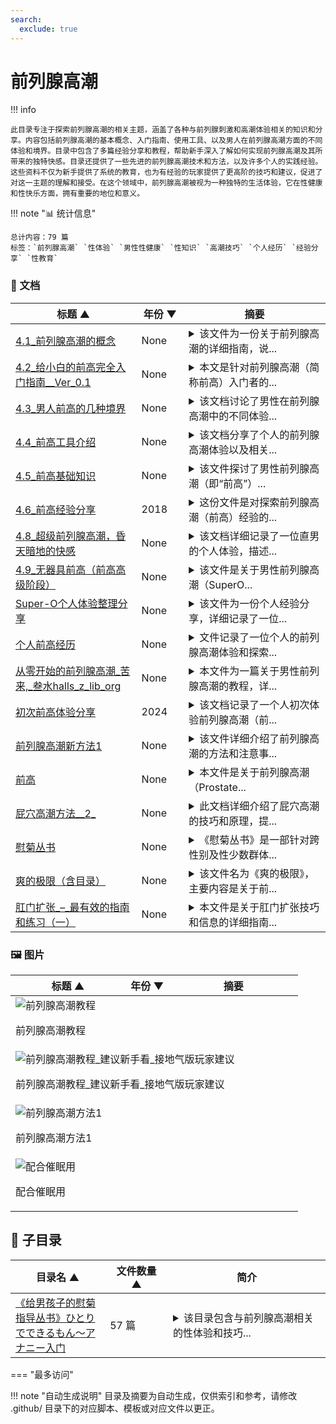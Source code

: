 ```yaml
---
search:
  exclude: true
---
```


# 前列腺高潮


!!! info

    此目录专注于探索前列腺高潮的相关主题，涵盖了各种与前列腺刺激和高潮体验相关的知识和分享。内容包括前列腺高潮的基本概念、入门指南、使用工具、以及男人在前列腺高潮方面的不同体验和境界。目录中包含了多篇经验分享和教程，帮助新手深入了解如何实现前列腺高潮及其所带来的独特快感。目录还提供了一些先进的前列腺高潮技术和方法，以及许多个人的实践经验。这些资料不仅为新手提供了系统的教育，也为有经验的玩家提供了更高阶的技巧和建议，促进了对这一主题的理解和接受。在这个领域中，前列腺高潮被视为一种独特的生活体验，它在性健康和性快乐方面，拥有重要的地位和意义。



!!! note "📊 统计信息"

    总计内容：79 篇
    标签：`前列腺高潮` `性体验` `男性性健康` `性知识` `高潮技巧` `个人经历` `经验分享` `性教育`



### 📄 文档

<table>
<thead><tr>
<th style="width: 40%" data-sortable="true" data-sort-direction="asc" data-sort-type="text">标题 ▲</th>
<th style="width: 15%" data-sortable="true" data-sort-direction="desc" data-sort-type="year">年份 ▼</th>
<th style="width: 45%">摘要</th>
</tr></thead>
<tbody>
<tr data-name="4.1_前列腺高潮的概念" data-year="None" data-date="2024-12-13 05:32:01">
                <td><a href="4.1_前列腺高潮的概念_page" class="md-button">4.1_前列腺高潮的概念</a></td>
                <td class="year-cell">None</td>
                <td class="description-cell"><details markdown>
                    <summary>该文件为一份关于前列腺高潮的详细指南，说...</summary>
                    <div class="description">
                        该文件为一份关于前列腺高潮的详细指南，说明其概念和体验。文中指出，前列腺高潮是通过直接刺激前列腺位置所引发的一种快感，强调前列腺高潮与阴茎高潮的不同之处，同时也描述了前列腺高潮的生理反应及心理状态。文件详细解释了前列腺的解剖结构，高潮的产生过程中的感觉变化，以及高潮后可能的身体反应，如颤抖和唧唧反应。内容中提到的技巧和锻炼方法，鼓励读者通过放松和专注于身体感受，通过一系列的刺激与收缩来更好地体验高潮，强调“释放强烈的快感波动”，同时给出使用成人玩具时的安全警告。总之，这是一本提供实用技巧和情感建议的文献，帮助读者理解并探索前列腺高潮带来的愉悦体验。
                        <br>年份：None
                        <br>收录日期：2024-12-13 05:32:01
                    </div>
                </details></td>
            </tr>
<tr data-name="4.2_给小白的前高完全入门指南__Ver_0.1" data-year="None" data-date="2024-12-13 05:32:01">
                <td><a href="4.2_给小白的前高完全入门指南__Ver_0.1_page" class="md-button">4.2_给小白的前高完全入门指南__Ver_0.1</a></td>
                <td class="year-cell">None</td>
                <td class="description-cell"><details markdown>
                    <summary>本文是针对前列腺高潮（简称前高）入门者的...</summary>
                    <div class="description">
                        本文是针对前列腺高潮（简称前高）入门者的一份详细指南。它提供了简单易懂的语言，帮助初学者理清前高的概念和实现步骤。文中定义了“前高”的体验标准，强调其与传统射精的区别，并为初学者提供了一系列有效的练习方法，旨在帮助用户全面认识前列腺的作用及其健康益处。内容包括前高的基础知识、目标达成方法及一些注意事项，例如正确的探索频率和手法。法律声明部分指明了本文为原创，并提醒未经许可不可转载。
                        <br>年份：None
                        <br>收录日期：2024-12-13 05:32:01
                    </div>
                </details></td>
            </tr>
<tr data-name="4.3_男人前高的几种境界" data-year="None" data-date="2024-12-13 05:32:01">
                <td><a href="4.3_男人前高的几种境界_page" class="md-button">4.3_男人前高的几种境界</a></td>
                <td class="year-cell">None</td>
                <td class="description-cell"><details markdown>
                    <summary>该文档讨论了男性在前列腺高潮中的不同体验...</summary>
                    <div class="description">
                        该文档讨论了男性在前列腺高潮中的不同体验，划分为五个境界，每个境界具有不同的生理和心理状态。文中提到，第一级高潮是通过简单的按摩感到的愉悦，而第三级和第四级则涉及到身体的紧绷和意识状态的变化，伴随着前列腺液、尿液和精液的释放。最高境界的体验被描述为一种几乎无意识的状态，身体其他部位的感受消失，只剩下前列腺带来的纯净愉悦。这种体验强调了男性的身体感受和自我满足，提出了及时行乐的生活哲学。
                        <br>年份：None
                        <br>收录日期：2024-12-13 05:32:01
                    </div>
                </details></td>
            </tr>
<tr data-name="4.4_前高工具介绍" data-year="None" data-date="2024-12-13 05:32:01">
                <td><a href="4.4_前高工具介绍_page" class="md-button">4.4_前高工具介绍</a></td>
                <td class="year-cell">None</td>
                <td class="description-cell"><details markdown>
                    <summary>该文档分享了个人的前列腺高潮体验以及相关...</summary>
                    <div class="description">
                        该文档分享了个人的前列腺高潮体验以及相关的自慰工具使用心得。作者在文中详细描述了其从尝试第一次前列腺高潮到成功经历这一过程的感受，强调了前列腺高潮与传统射精的区别及其独特快感。文中提到的不同后庭玩具如SU双环、雷沃二代和百乐后生至爱等被一一介绍，详细说明了使用这些工具的体验、效果与注意事项。作者还分享了进行前列腺自慰前的准备工作，包括灌肠、扩肛和润滑等，以帮助后续的高潮体验。结尾提及个人出售未用的后庭玩具，并表示欢迎交流前列腺高潮的相关问题，整个文档致力于提供对这一主题的深入理解与实践经验。
                        <br>年份：None
                        <br>收录日期：2024-12-13 05:32:01
                    </div>
                </details></td>
            </tr>
<tr data-name="4.5_前高基础知识" data-year="None" data-date="2024-12-13 05:32:01">
                <td><a href="4.5_前高基础知识_page" class="md-button">4.5_前高基础知识</a></td>
                <td class="year-cell">None</td>
                <td class="description-cell"><details markdown>
                    <summary>该文件探讨了男性前列腺高潮（即“前高”）...</summary>
                    <div class="description">
                        该文件探讨了男性前列腺高潮（即“前高”）的基础知识，旨在帮助男性理解和探索自己的身体，对前列腺进行有效的刺激以达到增强性快感的目的。文中首先定义了男人的‘G点’（即前列腺），并提供了详细的操作步骤和技巧，帮助读者找到并刺激这个区域。作者介绍了多种性姿势和技巧，包括按摩手法、使用情趣用品等，以增加刺激的强度和愉悦感。文件也提到高岛前列腺按摩器的相关知识，讨论了其对男性性生活的积极影响以及如何在不同情况下使用该按摩器。文中强调，享受前列腺刺激并不意味着性别取向的改变，提醒男性放下心理障碍，尝试新的性体验。与之相关的健康益处，亦被一并列出，为关注前列腺健康的男性提供了实用建议。这项内容对性教育、性健康和性别多样性认同都提供了新的视角和理解。
                        <br>年份：None
                        <br>收录日期：2024-12-13 05:32:01
                    </div>
                </details></td>
            </tr>
<tr data-name="4.6_前高经验分享" data-year="2018" data-date="2024-12-13 05:32:01">
                <td><a href="4.6_前高经验分享_page" class="md-button">4.6_前高经验分享</a></td>
                <td class="year-cell">2018</td>
                <td class="description-cell"><details markdown>
                    <summary>这份文件是对探索前列腺高潮（前高）经验的...</summary>
                    <div class="description">
                        这份文件是对探索前列腺高潮（前高）经验的详细分享，作者主要是在一个专门讨论前高的群体中进行交流后，整理出自己的探索历程。文中介绍了作者首次成功达到前高的过程及其感受，包括身体的准备、技巧的运用、身体感触的变化等。作者强调了身体感受中的“花屏感”以及如何通过呼吸和注意力控制来达到高潮，描述了在过程中所使用的方法和工具，包括轮动和腹部收缩的结合。作者也分享了自己在前高探索之路上的坎坷经历，从最初的粗略尝试，到后来通过群体交流获得系统知识，再到最终实现成功。文中还提供了一些建议给其他希望探索前高的人，强调信心和耐心的重要性。
                        <br>年份：2018
                        <br>收录日期：2024-12-13 05:32:01
                    </div>
                </details></td>
            </tr>
<tr data-name="4.8_超级前列腺高潮，昏天暗地的快感" data-year="None" data-date="2024-12-13 05:32:01">
                <td><a href="4.8_超级前列腺高潮，昏天暗地的快感_page" class="md-button">4.8_超级前列腺高潮，昏天暗地的快感</a></td>
                <td class="year-cell">None</td>
                <td class="description-cell"><details markdown>
                    <summary>该文档详细记录了一位直男的个人体验，描述...</summary>
                    <div class="description">
                        该文档详细记录了一位直男的个人体验，描述了他在追求前列腺高潮过程中的探索与感受。文中提到，作者由于性欲旺盛，抱着强烈的好奇心，尝试了几种姿势与器具，通过特定的准备，如清洗和使用水性润滑剂，来达到更好的体验。他总结了要体验真正前列腺高潮的关键点，包括不要触碰阴茎，采用侧躺姿势，使用较粗的器具等。文中生动描绘了高潮的感受及身体反应，流露出对这种体验的热情和渴望，且强调体验过程中的“疼痛”是高潮即将来临的预兆，令人感受到前所未有的快感和满足。整体文风直白、真实，作者希望以此经验分享给更多有兴趣的朋友，并鼓励他们探索自己的身体感受。
                        <br>年份：None
                        <br>收录日期：2024-12-13 05:32:01
                    </div>
                </details></td>
            </tr>
<tr data-name="4.9_无器具前高（前高高级阶段）" data-year="None" data-date="2024-12-13 05:32:01">
                <td><a href="4.9_无器具前高（前高高级阶段）_page" class="md-button">4.9_无器具前高（前高高级阶段）</a></td>
                <td class="year-cell">None</td>
                <td class="description-cell"><details markdown>
                    <summary>该文件是关于男性前列腺高潮（SuperO...</summary>
                    <div class="description">
                        该文件是关于男性前列腺高潮（SuperO）体验的详细分享，作者分享了个人在无器具情况下获得前列腺快感的过程和感受。文件内容分多段叙述，从热身开始，作者描述了怎样通过收缩肛门和PC肌，以达到特定的快感，强调了在不同阶段的体会和感受。作者也提到了一些练习过程中的技巧，例如主动收缩、集中精神和调整力度，推荐在睡眠前练习，以便更好地集中注意力。这些经验记录包括了作者与其他群友的交流，彼此分享提肛练习及前列腺快感的体会，显示出一种探索和共同学习的氛围。整体而言，这份文档不仅提供了个人经验，也能为其他寻求前列腺高潮实践的人提供启发和帮助。
                        <br>年份：None
                        <br>收录日期：2024-12-13 05:32:01
                    </div>
                </details></td>
            </tr>
<tr data-name="Super-O个人体验整理分享" data-year="None" data-date="2024-12-13 05:32:01">
                <td><a href="Super-O个人体验整理分享_page" class="md-button">Super-O个人体验整理分享</a></td>
                <td class="year-cell">None</td>
                <td class="description-cell"><details markdown>
                    <summary>该文件为一份个人经验分享，详细记录了一位...</summary>
                    <div class="description">
                        该文件为一份个人经验分享，详细记录了一位跨性别人群成员在前列腺高潮（Super-O）方面的探索与体验。内容分为多个部分，包括个人初体验的描述、不同高潮类型的分类、以及前列腺高潮五个阶段的深入解析。作者在文本中提到，初体验的关键在于对肌肉的控制，通过无器具的方式进行PC肌收缩，最终实现全身的酥麻感和极致的愉悦。这份文档还探讨了不同类型的高潮，并提出了"轮动收缩"的理念，强调对身体的感知与训练。整体上，文件不仅分享了个人的感受，也提供了对如何获得此类高潮的训练和建议，适合有兴趣深入了解这一主题的读者。
                        <br>年份：None
                        <br>收录日期：2024-12-13 05:32:01
                    </div>
                </details></td>
            </tr>
<tr data-name="个人前高经历" data-year="None" data-date="2024-12-13 05:32:01">
                <td><a href="个人前高经历_page" class="md-button">个人前高经历</a></td>
                <td class="year-cell">None</td>
                <td class="description-cell"><details markdown>
                    <summary>文件记录了一位个人的前列腺高潮体验和探索...</summary>
                    <div class="description">
                        文件记录了一位个人的前列腺高潮体验和探索历程。作者在文本中讲述了他作为一名喜欢女装的男孩的成长故事，描述了自己对伪娘文化的接触，以及在这一过程中所产生的迷惑与兴奋。通过一些偶然的机会，他开始尝试探索前列腺高潮的体验，记录了从第一次尝试的不安与困惑，到逐渐掌握技巧后所获的满足感。文中幽默而细腻地表达了他对于身体探索的思考与成长，提及了使用各种工具和玩具进行自我探索的经验，同时强调了安全性和身体健康的重要性。整个文本传递了一种鼓励和支持的情感，帮助其他人理解前列腺高潮的探索过程。
                        <br>年份：None
                        <br>收录日期：2024-12-13 05:32:01
                    </div>
                </details></td>
            </tr>
<tr data-name="从零开始的前列腺高潮_苦来,_叁水halls_z_lib_org" data-year="None" data-date="2024-12-13 05:32:01">
                <td><a href="从零开始的前列腺高潮_苦来,_叁水halls_z_lib_org_page" class="md-button">从零开始的前列腺高潮_苦来,_叁水halls_z_lib_org</a></td>
                <td class="year-cell">None</td>
                <td class="description-cell"><details markdown>
                    <summary>本文件为一篇关于男性前列腺高潮的教程，详...</summary>
                    <div class="description">
                        本文件为一篇关于男性前列腺高潮的教程，详尽介绍了如何获得和体验前列腺高潮的不同方法。文中首先阐述了前列腺快感的基础知识，讨论涴肠（腔内灌注）在前列腺快感获得过程中的重要性，并给出了不同的涴肠方法。接着，作者分享了如何利用视觉刺激和自我暗示来帮助达到前列腺快感，深入探讨了前列腺高潮的不同阶段，包括通过刺激前列腺射精的第一阶段、达成干潮的第二阶段以及彻底剥离前列腺快感和阴茎快感的第三阶段。文章还提到了乳头刺激的重要性，以及如何通过催眠音声辅助达到更深入的快感体验。该文内容适合对前列腺快感有兴趣的男性读者，尤其是希望提升个人性体验和探索新快感方式的群体。整体内容直接，涉及许多实际操作的细节与个人体验，具有教育性和探索性。
                        <br>年份：None
                        <br>收录日期：2024-12-13 05:32:01
                    </div>
                </details></td>
            </tr>
<tr data-name="初次前高体验分享" data-year="2024" data-date="2024-12-13 05:32:01">
                <td><a href="初次前高体验分享_page" class="md-button">初次前高体验分享</a></td>
                <td class="year-cell">2024</td>
                <td class="description-cell"><details markdown>
                    <summary>该文档记录了一个人初次体验前列腺高潮（前...</summary>
                    <div class="description">
                        该文档记录了一个人初次体验前列腺高潮（前高）的详细过程与感受。作者在文中分享了自己从2024年初次接触高岛、Aneros及无接触高潮的经历开始，经历了多个尝试的阶段，描述了心跳加速、全身出汗等身体反应以及高潮体验的过程。作者提到，在初次尝试中虽然没有达到前高，但通过对群里资料的信任与不断的尝试，逐渐靠近了这一体验。文中详细描述了每次尝试的时间、方法与感受，尤其强调了放松、强大的PC肌、安静环境及适当的心态对体验的影响。最终，作者分享了在2024年3月27日达成前高的瞬间，描述了高潮的生理感受并反思了这些体验。
                        <br>年份：2024
                        <br>收录日期：2024-12-13 05:32:01
                    </div>
                </details></td>
            </tr>
<tr data-name="前列腺高潮新方法1" data-year="None" data-date="2024-12-13 05:32:01">
                <td><a href="前列腺高潮新方法1_page" class="md-button">前列腺高潮新方法1</a></td>
                <td class="year-cell">None</td>
                <td class="description-cell"><details markdown>
                    <summary>该文件详细介绍了前列腺高潮的方法和注意事...</summary>
                    <div class="description">
                        该文件详细介绍了前列腺高潮的方法和注意事项，强调精准找到前列腺位置的重要性，并且批评了某些关于前列腺的常见误解。文件中提到每个人的前列腺位置各不相同，有的人可能深达8-9厘米，最浅也可能仅有2-3厘米，不应简单依赖网络上的标准。文件提供了多种开发前列腺快感的方法，包括通过空模拟排尿和射精的动作、提肛运动技巧以及使用马眼棒和前列腺高潮液等产品来增强快感。特别强调前列腺的快感与射精的关系，并警告潜在的安全风险。文中还提到微电流电击刺激作为一种方法，并称它在某些保健领域效果显著。全篇旨在帮助读者了解和探索前列腺高潮的体验，强调快感的重要性。
                        <br>年份：None
                        <br>收录日期：2024-12-13 05:32:01
                    </div>
                </details></td>
            </tr>
<tr data-name="前高" data-year="None" data-date="2024-12-13 05:32:01">
                <td><a href="前高_page" class="md-button">前高</a></td>
                <td class="year-cell">None</td>
                <td class="description-cell"><details markdown>
                    <summary>本文件是关于前列腺高潮（Prostate...</summary>
                    <div class="description">
                        本文件是关于前列腺高潮（Prostate Orgasm）的详细介绍，旨在为读者提供有关这一性体验的知识和实践指导。文件开头部分阐明了前列腺高潮的概念，强调其与阴茎高潮的不同，并描述了通过直肠刺激前列腺所带来的愉悦感受。内容中提到，前列腺高潮的第一个迹象是PC肌肉的收缩，伴随着身体各部分的快感波动和颤抖反应。文件逐步引导读者如何练习以提高前列腺高潮的体验，包括放松技巧、适合的姿势、和刺激方法等。值得注意的是，文件中还描述了在刺激过程中会面临的不适感和其所需的耐心与时间。整体上，本文件为希望了解和实践前列腺高潮的读者提供了有价值的见解和建议。
                        <br>年份：None
                        <br>收录日期：2024-12-13 05:32:01
                    </div>
                </details></td>
            </tr>
<tr data-name="屁穴高潮方法__2_" data-year="None" data-date="2024-12-13 05:32:01">
                <td><a href="屁穴高潮方法__2__page" class="md-button">屁穴高潮方法__2_</a></td>
                <td class="year-cell">None</td>
                <td class="description-cell"><details markdown>
                    <summary>此文档详细介绍了屁穴高潮的技巧和原理，提...</summary>
                    <div class="description">
                        此文档详细介绍了屁穴高潮的技巧和原理，提供了关于如何达到此类快感的具体步骤和注意事项。文中提到屁穴高潮的原理是通过在直肠内快速、大力的抽插，诱发直肠的自主收缩，这一过程也会影响膀胱，从而产生‘插尿’的效果。对于想要尝试屁穴高潮的人，文中推荐使用炮机进行最大化抽插，尽管这种方法的快感相较于前列腺高潮较低。文档还提及此方法的潜在风险，包括可能导致直肠和泌尿系统的伤害。强调了灌肠的必要性，以及在高潮过程中的身体反应，如流前列腺液或尿液，提醒用户需小心操作，避免过度伤害或漏屎现象。整体上，此文档旨在提供技术性的指导与个人体验分享。
                        <br>年份：None
                        <br>收录日期：2024-12-13 05:32:01
                    </div>
                </details></td>
            </tr>
<tr data-name="慰菊丛书" data-year="None" data-date="2024-12-13 05:32:01">
                <td><a href="慰菊丛书_page" class="md-button">慰菊丛书</a></td>
                <td class="year-cell">None</td>
                <td class="description-cell"><details markdown>
                    <summary>《慰菊丛书》是一部针对跨性别及性少数群体...</summary>
                    <div class="description">
                        《慰菊丛书》是一部针对跨性别及性少数群体在生活中经历的性体验的汇编资料，重点探讨前列腺高潮的医学和心理层面。文件可能包含从个人故事到临床经验等多种内容，致力于揭示跨性别人士在性体验中的独特视角及其情感层面的复杂性。这本书的章节或许会通过个人案例分享前列腺高潮在性快感中的角色，探讨该体验对身体认知和性自我认同的影响。同时，文件中也会涉及相关的医学知识，以帮助跨性别人士更好地理解和探索自身的身体反应及情感需求。该书的目标是增进社会对跨性别群体性体验的了解与接纳，倡导更健康的性教育与开放的性讨论。
                        <br>年份：None
                        <br>收录日期：2024-12-13 05:32:01
                    </div>
                </details></td>
            </tr>
<tr data-name="爽的极限（含目录）" data-year="None" data-date="2024-12-13 05:32:01">
                <td><a href="爽的极限（含目录）_page" class="md-button">爽的极限（含目录）</a></td>
                <td class="year-cell">None</td>
                <td class="description-cell"><details markdown>
                    <summary>该文件名为《爽的极限》，主要内容是关于前...</summary>
                    <div class="description">
                        该文件名为《爽的极限》，主要内容是关于前列腺刺激及相关快感的详细探讨，分为多个部分。文件一开始探讨了爽感的来源及其错觉，分析了在不同刺激下，快感如何被大脑辨别处理以及每种快感形式的差异。接着，探讨了前列腺的各种玩法，包括阴茎玩法、后庭玩法和无器具玩法，分别讲述了不同方法的技巧和效果。同时，还详细讨论了各种快感的类型，如出液型、紧涨型、波浪型等，描述了每种快感的特征以及如何在体验中提升和选择爽感。最后对于潜意识对快感体验的影响进行了深入分析，提供了可能的突破方向与方法，探讨如何才能实现更高层次的快感体验。整篇文字涉及个人观点与实践，内容丰富、生动，适合对前列腺刺激和快感探索感兴趣的读者。
                        <br>年份：None
                        <br>收录日期：2024-12-13 05:32:01
                    </div>
                </details></td>
            </tr>
<tr data-name="肛门扩张_–_最有效的指南和练习（一）" data-year="None" data-date="2024-12-13 05:32:01">
                <td><a href="肛门扩张_–_最有效的指南和练习（一）_page" class="md-button">肛门扩张_–_最有效的指南和练习（一）</a></td>
                <td class="year-cell">None</td>
                <td class="description-cell"><details markdown>
                    <summary>本文件是关于肛门扩张技巧和信息的详细指南...</summary>
                    <div class="description">
                        本文件是关于肛门扩张技巧和信息的详细指南，旨在帮助读者了解如何安全且愉快地进行后庭游戏。文件开篇描述了肛门作为一种肌肉组织的特性，重点强调通过适当的训练（如使用拳交假阳具）来逐渐适应更大尺寸的被物体进入。文中提到，放松括约肌是享受肛交乐趣的关键，错误的方法可能导致不适或疼痛，因此在练习之前必须做好充分准备和正确的信息以确保安全。文件还介绍了与肛交相关的生理学知识，包括肛门、直肠以及结肠的解剖结构，以及在实践肛交过程中伴侣之间信任和沟通的重要性。还详细描述了肛交的不同形式和技巧，强调需要遵循的基本规则来避免伤害。文件不仅为经验丰富的实践者提供深度信息，也为新手提供安全练习的必要指导。
                        <br>年份：None
                        <br>收录日期：2024-12-13 05:32:01
                    </div>
                </details></td>
            </tr>
</tbody>
</table>


### 🖼️ 图片

<table>
<thead><tr>
<th style="width: 40%" data-sortable="true" data-sort-direction="asc" data-sort-type="text">标题 ▲</th>
<th style="width: 15%" data-sortable="true" data-sort-direction="desc" data-sort-type="year">年份 ▼</th>
<th style="width: 45%">摘要</th>
</tr></thead>
<tbody>
<tr class="image-row">
                <td colspan="3">
                    <div class="image-item">
                        <img src="前列腺高潮教程.jpg" alt="前列腺高潮教程" />
                        <p>前列腺高潮教程</p>
                    </div>
                </td>
            </tr>
<tr class="image-row">
                <td colspan="3">
                    <div class="image-item">
                        <img src="前列腺高潮教程_建议新手看_接地气版玩家建议.jpg" alt="前列腺高潮教程_建议新手看_接地气版玩家建议" />
                        <p>前列腺高潮教程_建议新手看_接地气版玩家建议</p>
                    </div>
                </td>
            </tr>
<tr class="image-row">
                <td colspan="3">
                    <div class="image-item">
                        <img src="前列腺高潮方法1.jpg" alt="前列腺高潮方法1" />
                        <p>前列腺高潮方法1</p>
                    </div>
                </td>
            </tr>
<tr class="image-row">
                <td colspan="3">
                    <div class="image-item">
                        <img src="配合催眠用.jpg" alt="配合催眠用" />
                        <p>配合催眠用</p>
                    </div>
                </td>
            </tr>
</tbody>
</table>


## 📁 子目录

<table>
<thead><tr>
<th style="width: 30%" data-sortable="true" data-sort-direction="asc" data-sort-type="text">目录名 ▲</th>
<th style="width: 20%" data-sortable="true" data-sort-direction="asc" data-sort-type="text">文件数量 ▲</th>
<th style="width: 50%">简介</th>
</tr></thead>
<tbody>
<tr data-name="《给男孩子的慰菊指导丛书》ひとりでできるもん～アナニー入门" data-count="57" data-date="0000-00-00">
                <td><a href="《给男孩子的慰菊指导丛书》ひとりでできるもん～アナニー入门" class="md-button">《给男孩子的慰菊指导丛书》ひとりでできるもん～アナニー入门</a></td>
                <td class="count-cell">57 篇</td>
                <td class="description-cell"><details markdown>
                    <summary>该目录包含与前列腺高潮相关的性体验和技巧...</summary>
                    <div class="description">
                        该目录包含与前列腺高潮相关的性体验和技巧，特别适合男生了解如何在性行为中探索和享受这一体验。书名《给男孩子的慰菊指导丛书》暗示了它的指导性质，内容以通俗易懂的方式介绍了前列腺的生理结构、刺激方法以及相关的心理准备，帮助读者克服羞耻感，勇于尝试。章节内容不仅有实用的技巧，还可能涉及性别身份、身体认同和个人历史背景的探讨，适合对性开放和探索感兴趣的读者。
                        <br>文件数量：57 篇
                    </div>
                </details></td>
            </tr>
</tbody>
</table>


<script>
const sortFunctions = {
    year: (a, b, direction) => {
        a = a === '未知' ? '0000' : a;
        b = b === '未知' ? '0000' : b;
        return direction === 'desc' ? b.localeCompare(a) : a.localeCompare(b);
    },
    count: (a, b, direction) => {
        const aNum = parseInt(a.match(/\d+/)?.[0] || '0');
        const bNum = parseInt(b.match(/\d+/)?.[0] || '0');
        return direction === 'desc' ? bNum - aNum : aNum - bNum;
    },
    text: (a, b, direction) => {
        return direction === 'desc' 
            ? b.localeCompare(a, 'zh-CN') 
            : a.localeCompare(b, 'zh-CN');
    }
};

document.addEventListener('DOMContentLoaded', function() {
    document.querySelectorAll('th[data-sortable="true"]').forEach(th => {
        th.style.cursor = 'pointer';
        th.addEventListener('click', () => sortTable(th));
        
        if (th.getAttribute('data-sort-direction')) {
            sortTable(th, true);
        }
    });
});

function sortTable(th, isInitial = false) {
    const table = th.closest('table');
    const tbody = table.querySelector('tbody');
    const colIndex = Array.from(th.parentNode.children).indexOf(th);
    
    // Store original rows with their sort values
    const rowsWithValues = Array.from(tbody.querySelectorAll('tr')).map(row => ({
        element: row,
        value: row.children[colIndex].textContent.trim(),
        html: row.innerHTML
    }));
    
    // Toggle or set initial sort direction
    const currentDirection = th.getAttribute('data-sort-direction');
    const direction = isInitial ? currentDirection : (currentDirection === 'desc' ? 'asc' : 'desc');
    
    // Update sort indicators
    th.closest('tr').querySelectorAll('th').forEach(header => {
        if (header !== th) {
            header.textContent = header.textContent.replace(/ [▼▲]$/, '');
            header.removeAttribute('data-sort-direction');
        }
    });
    
    th.textContent = th.textContent.replace(/ [▼▲]$/, '') + (direction === 'desc' ? ' ▼' : ' ▲');
    th.setAttribute('data-sort-direction', direction);
    
    // Get sort function based on column type
    const sortType = th.getAttribute('data-sort-type') || 'text';
    const sortFn = sortFunctions[sortType] || sortFunctions.text;
    
    // Sort rows
    rowsWithValues.sort((a, b) => sortFn(a.value, b.value, direction));
    
    // Clear and rebuild tbody
    tbody.innerHTML = '';
    rowsWithValues.forEach(row => {
        const tr = document.createElement('tr');
        tr.innerHTML = row.html;
        tbody.appendChild(tr);
    });
}

</script>
 

<div class="grid" markdown>

=== "最多访问"



</div>


!!! note "自动生成说明"
    目录及摘要为自动生成，仅供索引和参考，请修改 .github/ 目录下的对应脚本、模板或对应文件以更正。
